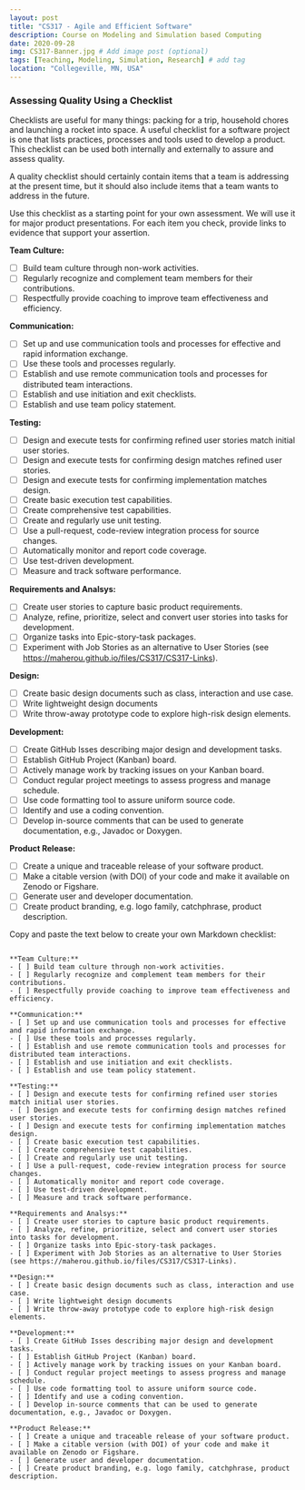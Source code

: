 ```yaml
---
layout: post
title: "CS317 - Agile and Efficient Software"
description: Course on Modeling and Simulation based Computing
date: 2020-09-28
img: CS317-Banner.jpg # Add image post (optional)
tags: [Teaching, Modeling, Simulation, Research] # add tag
location: "Collegeville, MN, USA"
---
```


### Assessing Quality Using a Checklist

Checklists are useful for many things: packing for a trip, household chores and launching a rocket into space.  A useful checklist for a software project is one that lists practices, processes and tools used to develop a product.  This checklist can be used both internally and externally to assure and assess quality.

A quality checklist should certainly contain items that a team is addressing at the present time, but it should also include items that a team wants to address in the future.

Use this checklist as a starting point for your own assessment.  We will use it for major product presentations.  For each item you check, provide links to evidence that support your assertion.

**Team Culture:**
- [ ] Build team culture through non-work activities.
- [ ] Regularly recognize and complement team members for their contributions.
- [ ] Respectfully provide coaching to improve team effectiveness and efficiency.

**Communication:**
- [ ] Set up and use communication tools and processes for effective and rapid information exchange.
- [ ] Use these tools and processes regularly.
- [ ] Establish and use remote communication tools and processes for distributed team interactions.
- [ ] Establish and use initiation and exit checklists.
- [ ] Establish and use team policy statement.

**Testing:**
- [ ] Design and execute tests for confirming refined user stories match initial user stories.
- [ ] Design and execute tests for confirming design matches refined user stories.
- [ ] Design and execute tests for confirming implementation matches design.
- [ ] Create basic execution test capabilities.
- [ ] Create comprehensive test capabilities.
- [ ] Create and regularly use unit testing.
- [ ] Use a pull-request, code-review integration process for source changes.
- [ ] Automatically monitor and report code coverage.
- [ ] Use test-driven development.
- [ ] Measure and track software performance.

**Requirements and Analsys:**
- [ ] Create user stories to capture basic product requirements.
- [ ] Analyze, refine, prioritize, select and convert user stories into tasks for development.
- [ ] Organize tasks into Epic-story-task packages.
- [ ] Experiment with Job Stories as an alternative to User Stories (see https://maherou.github.io/files/CS317/CS317-Links).

**Design:**
- [ ] Create basic design documents such as class, interaction and use case.
- [ ] Write lightweight design documents
- [ ] Write throw-away prototype code to explore high-risk design elements.

**Development:**
- [ ] Create GitHub Isses describing major design and development tasks.
- [ ] Establish GitHub Project (Kanban) board.
- [ ] Actively manage work by tracking issues on your Kanban board.
- [ ] Conduct regular project meetings to assess progress and manage schedule.
- [ ] Use code formatting tool to assure uniform source code.
- [ ] Identify and use a coding convention.
- [ ] Develop in-source comments that can be used to generate documentation, e.g., Javadoc or Doxygen.

**Product Release:**
- [ ] Create a unique and traceable release of your software product.
- [ ] Make a citable version (with DOI) of your code and make it available on Zenodo or Figshare.
- [ ] Generate user and developer documentation.
- [ ] Create product branding, e.g. logo family, catchphrase, product description.

Copy and paste the text below to create your own Markdown checklist:

```

**Team Culture:**
- [ ] Build team culture through non-work activities.
- [ ] Regularly recognize and complement team members for their contributions.
- [ ] Respectfully provide coaching to improve team effectiveness and efficiency.

**Communication:**
- [ ] Set up and use communication tools and processes for effective and rapid information exchange.
- [ ] Use these tools and processes regularly.
- [ ] Establish and use remote communication tools and processes for distributed team interactions.
- [ ] Establish and use initiation and exit checklists.
- [ ] Establish and use team policy statement.

**Testing:**
- [ ] Design and execute tests for confirming refined user stories match initial user stories.
- [ ] Design and execute tests for confirming design matches refined user stories.
- [ ] Design and execute tests for confirming implementation matches design.
- [ ] Create basic execution test capabilities.
- [ ] Create comprehensive test capabilities.
- [ ] Create and regularly use unit testing.
- [ ] Use a pull-request, code-review integration process for source changes.
- [ ] Automatically monitor and report code coverage.
- [ ] Use test-driven development.
- [ ] Measure and track software performance.

**Requirements and Analsys:**
- [ ] Create user stories to capture basic product requirements.
- [ ] Analyze, refine, prioritize, select and convert user stories into tasks for development.
- [ ] Organize tasks into Epic-story-task packages.
- [ ] Experiment with Job Stories as an alternative to User Stories (see https://maherou.github.io/files/CS317/CS317-Links).

**Design:**
- [ ] Create basic design documents such as class, interaction and use case.
- [ ] Write lightweight design documents
- [ ] Write throw-away prototype code to explore high-risk design elements.

**Development:**
- [ ] Create GitHub Isses describing major design and development tasks.
- [ ] Establish GitHub Project (Kanban) board.
- [ ] Actively manage work by tracking issues on your Kanban board.
- [ ] Conduct regular project meetings to assess progress and manage schedule.
- [ ] Use code formatting tool to assure uniform source code.
- [ ] Identify and use a coding convention.
- [ ] Develop in-source comments that can be used to generate documentation, e.g., Javadoc or Doxygen.

**Product Release:**
- [ ] Create a unique and traceable release of your software product.
- [ ] Make a citable version (with DOI) of your code and make it available on Zenodo or Figshare.
- [ ] Generate user and developer documentation.
- [ ] Create product branding, e.g. logo family, catchphrase, product description.

```

